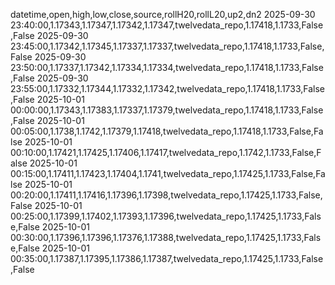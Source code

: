 datetime,open,high,low,close,source,rollH20,rollL20,up2,dn2
2025-09-30 23:40:00,1.17343,1.17347,1.17342,1.17347,twelvedata_repo,1.17418,1.1733,False,False
2025-09-30 23:45:00,1.17342,1.17345,1.17337,1.17337,twelvedata_repo,1.17418,1.1733,False,False
2025-09-30 23:50:00,1.17337,1.17342,1.17334,1.17334,twelvedata_repo,1.17418,1.1733,False,False
2025-09-30 23:55:00,1.17332,1.17344,1.17332,1.17342,twelvedata_repo,1.17418,1.1733,False,False
2025-10-01 00:00:00,1.17343,1.17383,1.17337,1.17379,twelvedata_repo,1.17418,1.1733,False,False
2025-10-01 00:05:00,1.1738,1.1742,1.17379,1.17418,twelvedata_repo,1.17418,1.1733,False,False
2025-10-01 00:10:00,1.17421,1.17425,1.17406,1.17417,twelvedata_repo,1.1742,1.1733,False,False
2025-10-01 00:15:00,1.17411,1.17423,1.17404,1.1741,twelvedata_repo,1.17425,1.1733,False,False
2025-10-01 00:20:00,1.17411,1.17416,1.17396,1.17398,twelvedata_repo,1.17425,1.1733,False,False
2025-10-01 00:25:00,1.17399,1.17402,1.17393,1.17396,twelvedata_repo,1.17425,1.1733,False,False
2025-10-01 00:30:00,1.17396,1.17396,1.17376,1.17388,twelvedata_repo,1.17425,1.1733,False,False
2025-10-01 00:35:00,1.17387,1.17395,1.17386,1.17387,twelvedata_repo,1.17425,1.1733,False,False
